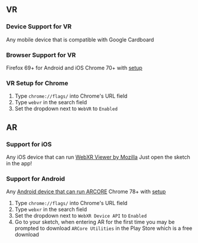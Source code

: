 ## VR 

### Device Support for VR
Any mobile device that is compatible with Google Cardboard

### Browser Support for VR
Firefox 69+ for Android and iOS
Chrome 70+ with [setup](#vr-setup-for-chrome)

### VR Setup for Chrome
1. Type `chrome://flags/` into Chrome's URL field
2. Type `webvr` in the search field
3. Set the dropdown next to `WebVR` to `Enabled`

## AR

### Support for iOS

Any iOS device that can run [WebXR Viewer by Mozilla](https://apps.apple.com/us/app/webxr-viewer/id1295998056)
Just open the sketch in the app!

### Support for Android
Any [Android device that can run ARCORE](https://developers.google.com/ar/discover/supported-devices)
Chrome 78+ with [setup](#ar-setup-for-chrome-arcore)

1. Type `chrome://flags/` into Chrome's URL field
2. Type `webxr` in the search field
3. Set the dropdown next to `WebXR Device API` to `Enabled`
4. Go to your sketch, when entering AR for the first time you may be prompted to download `ARCore Utilities` in the Play Store which is a free download

